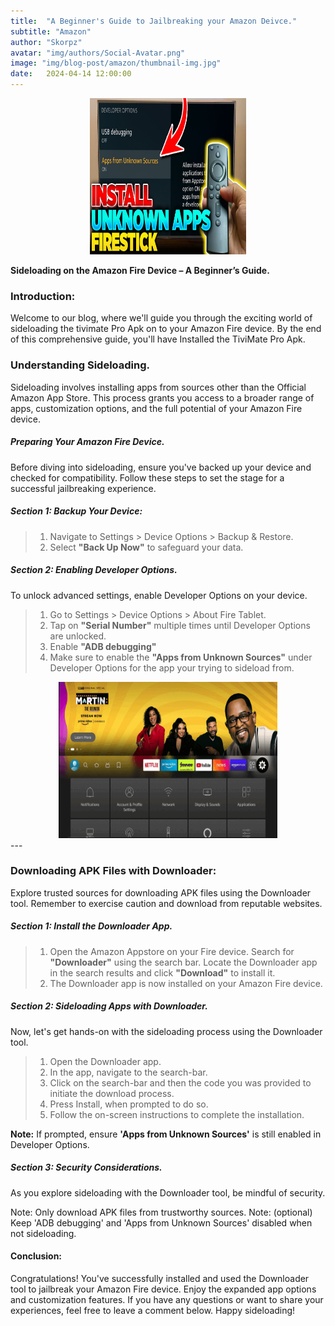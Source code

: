 ```yaml
---
title:  "A Beginner's Guide to Jailbreaking your Amazon Deivce."
subtitle: "Amazon"
author: "Skorpz"
avatar: "img/authors/Social-Avatar.png"
image: "img/blog-post/amazon/thumbnail-img.jpg"
date:   2024-04-14 12:00:00
---
```


<div style="text-align: center"><img src="img/blog-post/amazon/post-img.png" width="250" height="250" /></div>

**Sideloading on the Amazon Fire Device – A Beginner’s Guide.**

### **Introduction:**
Welcome to our blog, where we'll guide you through the exciting world of sideloading the tivimate Pro Apk on to your Amazon Fire device. By the end of this comprehensive guide, you'll have Installed the TiviMate Pro Apk.

### **Understanding Sideloading.**
Sideloading involves installing apps from sources other than the Official Amazon App Store. This process grants you access to a broader range of apps, customization options, and the full potential of your Amazon Fire device.

##### Preparing Your Amazon Fire Device.
Before diving into sideloading, ensure you've backed up your device and checked for compatibility. Follow these steps to set the stage for a successful jailbreaking experience.

##### Section 1: Backup Your Device:
>   1. Navigate to Settings > Device Options > Backup & Restore.
>   2. Select **"Back Up Now"** to safeguard your data.

##### Section 2: Enabling Developer Options.
To unlock advanced settings, enable Developer Options on your device.

>   1. Go to Settings > Device Options > About Fire Tablet.
>   2. Tap on **"Serial Number"** multiple times until Developer Options are unlocked.
>   3. Enable **"ADB debugging"** 
>   4. Make sure to enable the **"Apps from Unknown Sources"** under Developer Options for the app your trying to sideload from.

<div style="text-align: center"><img src="img/blog-post/amazon/dev-setup.gif" width="350" height="250" /></div>
---

### Downloading APK Files with Downloader:
Explore trusted sources for downloading APK files using the Downloader tool. Remember to exercise caution and download from reputable websites.

##### Section 1: Install the Downloader App.
> 1. Open the Amazon Appstore on your Fire device.
> Search for **"Downloader"** using the search bar.
> Locate the Downloader app in the search results and click **"Download"** to install it.
> 2. The Downloader app is now installed on your Amazon Fire device.

##### Section 2: Sideloading Apps with Downloader.
Now, let's get hands-on with the sideloading process using the Downloader tool.

> 1. Open the Downloader app.
> 2. In the app, navigate to the search-bar.
> 3. Click on the search-bar and then the code you was provided to initiate the download process.
> 4. Press Install, when prompted to do so.
> 5. Follow the on-screen instructions to complete the installation.

**Note:** If prompted, ensure **'Apps from Unknown Sources'** is still enabled in Developer Options.

##### Section 3: Security Considerations.
As you explore sideloading with the Downloader tool, be mindful of security.

Note: Only download APK files from trustworthy sources.
Note: (optional) Keep 'ADB debugging' and 'Apps from Unknown Sources' disabled when not sideloading.

#### Conclusion:
Congratulations! You've successfully installed and used the Downloader tool to jailbreak your Amazon Fire device. Enjoy the expanded app options and customization features. If you have any questions or want to share your experiences, feel free to leave a comment below. Happy sideloading!
